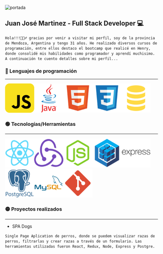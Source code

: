 ![portada](portada.jpg)

## Juan José Martinez - Full Stack Developer 💻  

`Hola!!!🙋🏻‍♂️ gracias por venir a visitar mi perfil, soy de la provincia de Mendoza, Argentina y tengo 31 años. He realizado diversos cursos de programación, entre ellos destaco el bootcamp que realicé en Henry, donde consolidé mis habilidades como programador y aprendí muchisimo. A continuación te cuento detalles sobre mi perfil...  
`  

### 🔵 Lenguajes de programación  

***  
![js](js.png)![java](java.png)![html](html.png)![css](css.png)![sql](sql.png)  

### 🟢 Tecnologías/Herramientas  

***  
![react](react.png)![redux](redux.png)![node](node.png)![sequelize](sequelize.png)![express](express.png)![postgre](postgre.png)![mysql](mysql.png)![git](git.png)  

### 🟡 Proyectos realizados  

***
- SPA Dogs  

`Single Page Aplication de perros, donde se puedem visualizar razas de perros, filtrarlas y crear razas a través de un formulario. Las herramientas utilizadas fueron React, Redux, Node, Express y Postgre.`

